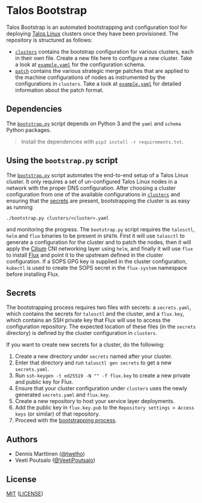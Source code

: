 # Talos Bootstrap

Talos Bootstrap is an automated bootstrapping and configuration tool for deploying [Talos Linux](https://www.talos.dev/) clusters once they have been provisioned. The repository is structured as follows:

- [`clusters`](clusters) contains the bootstrap configuration for various clusters, each in their own file. Create a new file here to configure a new cluster. Take a look at [`example.yaml`](clusters/example.yaml) for the configuration schema.
- [`patch`](patch) contains the various strategic merge patches that are applied to the machine configurations of nodes as instrumented by the configurations in `clusters`. Take a look at [`example.yaml`](patch/example.yaml) for detailed information about the patch format.

## Dependencies

The [`bootstrap.py`](bootstrap.py) script depends on Python 3 and the `yaml` and `schema` Python packages.

> Install the dependencies with `pip3 install -r requirements.txt`.

## Using the `bootstrap.py` script

The [`bootstrap.py`](bootstrap.py) script automates the end-to-end setup of a Talos Linux cluster. It only requires a set of un-configured Talos Linux nodes in a network with the proper DNS configuration. After choosing a cluster configuration from one of the available configurations in [`clusters`](clusters) and ensuring that the [secrets](#secrets) are present, bootstrapping the cluster is as easy as running

```shell
./bootstrap.py clusters/<cluster>.yaml
```

and monitoring the progress. The `bootstrap.py` script requires the `talosctl`, `helm` and `flux` binaries to be present in `$PATH`. First it will use `talosctl` to generate a configuration for the cluster and to patch the nodes, then it will apply the [Cilium](https://cilium.io/) CNI networking layer using `helm`, and finally it will use `flux` to install [Flux](https://fluxcd.io/) and point it to the upstream defined in the cluster configuration. If a SOPS GPG key is supplied in the cluster configuration, `kubectl` is used to create the SOPS secret in the `flux-system` namespace before installing Flux.

## Secrets

The bootstrapping process requires two files with secrets: a `secrets.yaml`, which contains the secrets for `talosctl` and the cluster, and a `flux.key`, which contains an SSH private key that Flux will use to access the configuration repository. The expected location of these files (in the `secrets` directory) is defined by the cluster configuration in `clusters`.

If you want to create new secrets for a cluster, do the following:

1. Create a new directory under `secrets` named after your cluster.
2. Enter that directory and run `talosctl gen secrets` to get a new `secrets.yaml`.
3. Run `ssh-keygen -t ed25519 -N "" -f flux.key` to create a new private and public key for Flux.
4. Ensure that your cluster configuration under `clusters` uses the newly generated `secrets.yaml` and `flux.key`.
5. Create a new repository to host your service layer deployments.
6. Add the public key in `flux.key.pub` to the `Repository settings > Access keys` (or similar) of that repository.
7. Proceed with the [bootstrapping process](#using-the-bootstrappy-script).

## Authors

- Dennis Marttinen ([@twelho](https://github.com/twelho))
- Veeti Poutsalo ([@VeetiPoutsalo](https://github.com/veetipoutsalo))

## License

[MIT](https://opensource.org/licenses/MIT) ([LICENSE](LICENSE))
